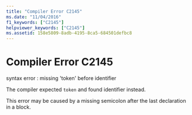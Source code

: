 ```yaml
---
title: "Compiler Error C2145"
ms.date: "11/04/2016"
f1_keywords: ["C2145"]
helpviewer_keywords: ["C2145"]
ms.assetid: 158e5809-8adb-4195-8ca5-684501defbc8
---
```

# Compiler Error C2145

syntax error : missing 'token' before identifier

The compiler expected `token` and found identifier instead.

This error may be caused by a missing semicolon after the last declaration in a block.